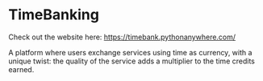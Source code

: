 # TimeBanking

Check out the website here: https://timebank.pythonanywhere.com/

A platform where users exchange services using time as currency, with a unique twist: the quality of the service adds a multiplier to the time credits earned.
